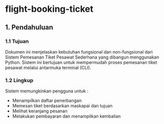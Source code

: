 # flight-booking-ticket
## 1. Pendahuluan
### 1.1 Tujuan
Dokumen ini menjelaskan kebutuhan fungsional dan non-fungsional dari Sistem Pemesanan Tiket Pesawat Sederhana yang dibangun menggunakan Python. Sistem ini bertujuan untuk mempermudah proses pemesanan tiket pesawat melalui antarmuka terminal (CLI).
### 1.2 Lingkup
Sistem memungkinkan pengguna untuk :
* Menampilkan daftar penerbangan
* Memesan tiket berdasarkan maskapai dan tujuan
* Melihat keranjang pesanan
* Melakukan pembayaran dan menampilkan kembalian

